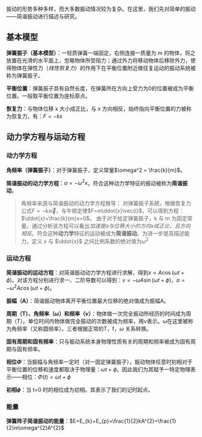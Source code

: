 振动的形势多种多样，而大多数振动情况较为复杂。在这里，我们先对简单的振动——简谐振动进行描述与研究。

##  基本模型

**弹簧振子（基本模型）**：一轻质弹簧一端固定，右侧连接一质量为 m 的物体，将之放置在光滑的水平面上，忽略物体所受阻力；通过外力将移动物体后移除外力，使得物体在弹性力（*线性恢复力*）的作用下在平衡位置附近做往复运动的振动系统被称为弹簧振子。

**平衡位置**：弹簧振子具有自然长度，在弹簧所在方向上受力为0的位置被成为平衡位置。一般取平衡位置为座标原点。

**恢复力**：与物体位移 x 大小成正比，与 x 方向相反，始终指向平衡位置的力被称为恢复力，有：$F=-ks$

## 动力学方程与运动方程

### 动力学方程

**角频率（弹簧振子）**：对于弹簧振子，定义常量$\omega^2 = \frac{k}{m}$。

**简谐振动的动力学方程**：$a=-\omega^{2}x$。符合这种动力学特征的振动被称为**简谐振动**。

> 角频率来源与简谐振动的动力学方程推导：
> 对弹簧振子系统，根据恢复力公式$F=-kx\vec{i}$，与牛顿定律$F=m\ddot{x}\vec{i}$，可以得到方程：$\ddot{x}+\frac{k}{m}x=0$。
> 由于对于给定弹簧振子，k 与 m 为固定常量。通过分析该方程可以看出*加速度a与位移大小的方向x成正比，且方向相反*。符合这种**动力学**特征的运动被成为**简谐振动**。为进一步提高描述能力，定义 $x$ 与 $\ddot{x}$ 之间比例系数的绝对值为$\omega^2$

### 运动方程

**简谐振动的运动方程**：对简谐振动动力学方程进行求解，得到$x=A\cos(\omega t + \phi)$。对该方程分别进行求一、二阶导数可以得到：$v=-\omega A \sin(\omega t + \phi)$，$a=-\omega^{2}A\cos(\omega t + \phi)$。

**振幅（A）**：简谐振动物体离开平衡位置最大位移的绝对值成为振幅A。

**周期（T）、角频率（$\omega$）和频率（$\nu$）**：物体做一次完全振动所经历的时间成为周期（T）。单位时间内物体做完全振动的次数被成为频率，用$\nu$表示。$\omega$在这里被称为角频率（又称圆频率）。三者根据正常的T，f，$\omega$ 关系转换。

**固有周期和固有频率**：只与振动系统本身物理性质有关的周期和频率被成为固有周期与固有频率。

**相位$\Phi$**：当振幅与角频率一定时（对一固定弹簧振子），振动物体任意时刻相对于平衡位置的位移和速度都取决于物理量：$\omega t + \phi$。因此我们为其赋予一特定物理表示——相位：$\Phi(t)=\omega t + \phi$

**初相$\phi$**：当 t=0 时的相位成为初相。其表示了我们的记时起点。

### 能量

**弹簧阵子简谐振动的能量**：$E=E_{k}+E_{p}=\frac{1}{2}kA^{2}=\frac{1}{2}m\omega^{2}A^{2}$